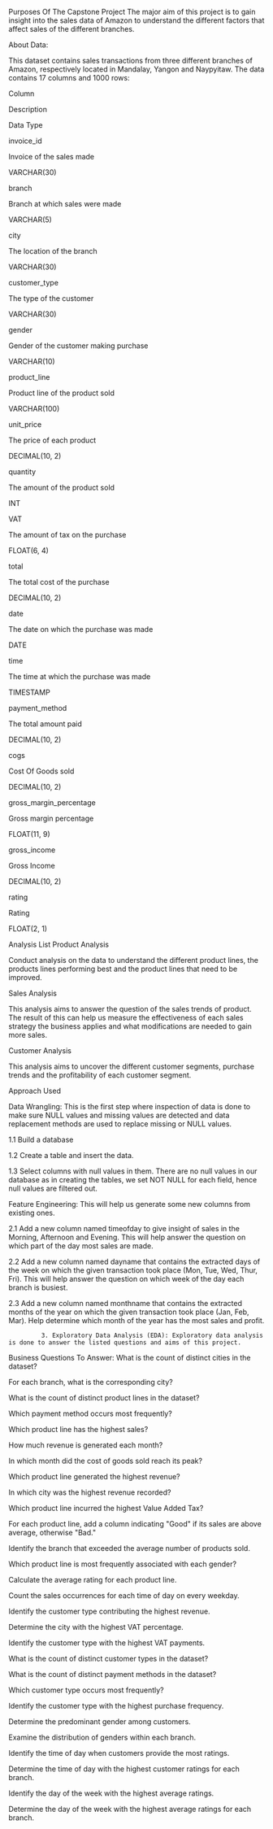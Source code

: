 Purposes Of The Capstone Project
The major aim of this project is to gain insight into the sales data of Amazon to understand the different factors that affect sales of the different branches.

About Data:

This dataset contains sales transactions from three different branches of Amazon, respectively located in Mandalay, Yangon and Naypyitaw. The data contains 17 columns and 1000 rows:

Column

Description

Data Type

invoice_id

Invoice of the sales made

VARCHAR(30)

branch

Branch at which sales were made

VARCHAR(5)

city

The location of the branch

VARCHAR(30)

customer_type

The type of the customer

VARCHAR(30)

gender

Gender of the customer making purchase

VARCHAR(10)

product_line

Product line of the product sold

VARCHAR(100)

unit_price

The price of each product

DECIMAL(10, 2)

quantity

The amount of the product sold

INT

VAT

The amount of tax on the purchase

FLOAT(6, 4)

total

The total cost of the purchase

DECIMAL(10, 2)

date

The date on which the purchase was made

DATE

time

The time at which the purchase was made

TIMESTAMP

payment_method

The total amount paid

DECIMAL(10, 2)

cogs

Cost Of Goods sold

DECIMAL(10, 2)

gross_margin_percentage

Gross margin percentage

FLOAT(11, 9)

gross_income

Gross Income

DECIMAL(10, 2)

rating

Rating

FLOAT(2, 1)


Analysis List
Product Analysis

Conduct analysis on the data to understand the different product lines, the products lines performing best and the product lines that need to be improved.

Sales Analysis

This analysis aims to answer the question of the sales trends of product. The result of this can help us measure the effectiveness of each sales strategy the business applies and what modifications are needed to gain more sales.

Customer Analysis

This analysis aims to uncover the different customer segments, purchase trends and the profitability of each customer segment.


Approach Used

Data Wrangling: This is the first step where inspection of data is done to make sure NULL values and missing values are detected and data replacement methods are used to replace missing or NULL values.


1.1          Build a database

1.2          Create a table and insert the data.

1.3          Select columns with null values in them. There are no null values in our database as in creating the tables, we set NOT  NULL for each field, hence null values are filtered out.


Feature Engineering: This will help us generate some new columns from existing ones.


2.1           Add a new column named timeofday to give insight of sales in the Morning, Afternoon and Evening. This will help answer the question on which part of the day most sales are made.

2.2          Add a new column named dayname that contains the extracted days of the week on which the given transaction took place (Mon, Tue, Wed, Thur, Fri). This will help answer the question on which week of the day each branch is busiest.

2.3        Add a new column named monthname that contains the extracted months of the year on which the given transaction took place (Jan, Feb, Mar). Help determine which month of the year has the most sales and profit.


             3. Exploratory Data Analysis (EDA): Exploratory data analysis is done to answer the listed questions and aims of this project.

Business Questions To Answer:
What is the count of distinct cities in the dataset?

For each branch, what is the corresponding city?

What is the count of distinct product lines in the dataset?

Which payment method occurs most frequently?

Which product line has the highest sales?

How much revenue is generated each month?

In which month did the cost of goods sold reach its peak?

Which product line generated the highest revenue?

In which city was the highest revenue recorded?

Which product line incurred the highest Value Added Tax?

For each product line, add a column indicating "Good" if its sales are above average, otherwise "Bad."

Identify the branch that exceeded the average number of products sold.

Which product line is most frequently associated with each gender?

Calculate the average rating for each product line.

Count the sales occurrences for each time of day on every weekday.

Identify the customer type contributing the highest revenue.

Determine the city with the highest VAT percentage.

Identify the customer type with the highest VAT payments.

What is the count of distinct customer types in the dataset?

What is the count of distinct payment methods in the dataset?

Which customer type occurs most frequently?

Identify the customer type with the highest purchase frequency.

Determine the predominant gender among customers.

Examine the distribution of genders within each branch.

Identify the time of day when customers provide the most ratings.

Determine the time of day with the highest customer ratings for each branch.

Identify the day of the week with the highest average ratings.

Determine the day of the week with the highest average ratings for each branch.
